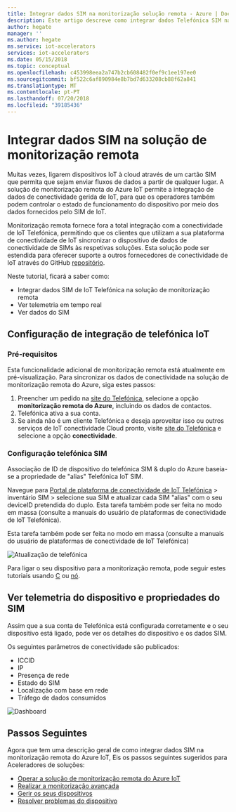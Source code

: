 ```yaml
---
title: Integrar dados SIM na monitorização solução remota - Azure | Documentos da Microsoft
description: Este artigo descreve como integrar dados Telefónica SIM na solução de monitorização remota.
author: hegate
manager: ''
ms.author: hegate
ms.service: iot-accelerators
services: iot-accelerators
ms.date: 05/15/2018
ms.topic: conceptual
ms.openlocfilehash: c453998eea2a747b2cb608482f0ef9c1ee197ee0
ms.sourcegitcommit: bf522c6af890984e8b7bd7d633208cb88f62a841
ms.translationtype: MT
ms.contentlocale: pt-PT
ms.lasthandoff: 07/20/2018
ms.locfileid: "39185436"
---
```

# <a name="integrate-sim-data-in-the-remote-monitoring-solution"></a>Integrar dados SIM na solução de monitorização remota

Muitas vezes, ligarem dispositivos IoT à cloud através de um cartão SIM que permita que sejam enviar fluxos de dados a partir de qualquer lugar. A solução de monitorização remota do Azure IoT permite a integração de dados de conectividade gerida de IoT, para que os operadores também podem controlar o estado de funcionamento do dispositivo por meio dos dados fornecidos pelo SIM de IoT.

Monitorização remota fornece fora a total integração com a conectividade de IoT Telefónica, permitindo que os clientes que utilizam a sua plataforma de conectividade de IoT sincronizar o dispositivo de dados de conectividade de SIMs às respetivas soluções. Esta solução pode ser estendida para oferecer suporte a outros fornecedores de conectividade de IoT através do GitHub [repositório](http://github.com/Azure/azure-iot-pcs-remote-monitoring-dotnet).

Neste tutorial, ficará a saber como:

* Integrar dados SIM de IoT Telefónica na solução de monitorização remota
* Ver telemetria em tempo real
* Ver dados do SIM

## <a name="telefnica-iot-integration-setup"></a>Configuração de integração de telefónica IoT

### <a name="prerequisites"></a>Pré-requisitos

Esta funcionalidade adicional de monitorização remota está atualmente em pré-visualização. Para sincronizar os dados de conectividade na solução de monitorização remota do Azure, siga estes passos:

1. Preencher um pedido na [site do Telefónica](https://iot.telefonica.com/contact), selecione a opção **monitorização remota do Azure**, incluindo os dados de contactos.
2. Telefónica ativa a sua conta.
3. Se ainda não é um cliente Telefónica e deseja aproveitar isso ou outros serviços de IoT conectividade Cloud pronto, visite [site do Telefónica](https://iot.telefonica.com/) e selecione a opção **conectividade**.

### <a name="telefnica-sim-setup"></a>Configuração telefónica SIM
Associação de ID de dispositivo do telefónica SIM & duplo do Azure baseia-se a propriedade de "alias" Telefónica IoT SIM. 

Navegue para [Portal de plataforma de conectividade de IoT Telefónica](https://m2m-movistar-es.telefonica.com/) > inventário SIM > selecione sua SIM e atualizar cada SIM "alias" com o seu deviceID pretendida do duplo. Esta tarefa também pode ser feita no modo em massa (consulte a manuais do usuário de plataformas de conectividade de IoT Telefónica).

Esta tarefa também pode ser feita no modo em massa (consulte a manuais do usuário de plataformas de conectividade de IoT Telefónica)

![Atualização de telefónica](./media/iot-accelerators-remote-monitoring-telefonica-sim/telefonica_site.png)

Para ligar o seu dispositivo para a monitorização remota, pode seguir estes tutoriais usando [C](iot-accelerators-connecting-devices-linux.md) ou [nó](iot-accelerators-connecting-devices-node.md). 

## <a name="view-device-telemetry-and-sim-properties"></a>Ver telemetria do dispositivo e propriedades do SIM

Assim que a sua conta de Telefónica está configurada corretamente e o seu dispositivo está ligado, pode ver os detalhes do dispositivo e os dados SIM.

Os seguintes parâmetros de conectividade são publicados:

* ICCID
* IP
* Presença de rede
* Estado do SIM
* Localização com base em rede
* Tráfego de dados consumidos

![Dashboard](./media/iot-accelerators-remote-monitoring-telefonica-sim/dashboard.png)

## <a name="next-steps"></a>Passos Seguintes

Agora que tem uma descrição geral de como integrar dados SIM na monitorização remota do Azure IoT, Eis os passos seguintes sugeridos para Aceleradores de soluções:

* [Operar a solução de monitorização remota do Azure IoT](quickstart-remote-monitoring-deploy.md)
* [Realizar a monitorização avançada](iot-accelerators-remote-monitoring-monitor.md)
* [Gerir os seus dispositivos](iot-accelerators-remote-monitoring-manage.md)
* [Resolver problemas do dispositivo](iot-accelerators-remote-monitoring-maintain.md)

